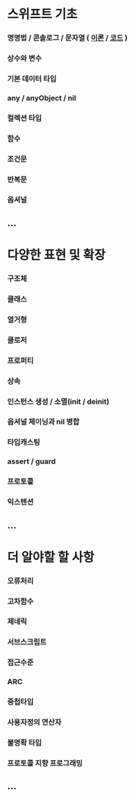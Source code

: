# 스위프트 기초
### 명명법 / 콘솔로그 / 문자열 ( [이론](https://github.com/mzkosia/swift-basic/blob/main/%EC%8A%A4%EC%9C%84%ED%94%84%ED%8A%B8%20%EA%B8%B0%EC%B4%88/%EB%AA%85%EB%AA%85%EB%B2%95%20%EC%BD%98%EC%86%94%EB%A1%9C%EA%B7%B8%20%EB%AC%B8%EC%9E%90%EC%97%B4%EB%B3%B4%EA%B0%84%EB%B2%95/%EC%9D%B4%EB%A1%A0.md) / [코드](https://github.com/mzkosia/swift-basic/blob/main/%EC%8A%A4%EC%9C%84%ED%94%84%ED%8A%B8%20%EA%B8%B0%EC%B4%88/%EB%AA%85%EB%AA%85%EB%B2%95%20%EC%BD%98%EC%86%94%EB%A1%9C%EA%B7%B8%20%EB%AC%B8%EC%9E%90%EC%97%B4%EB%B3%B4%EA%B0%84%EB%B2%95/%EC%BD%94%EB%93%9C.md) )
### 상수와 변수
### 기본 데이터 타입
### any / anyObject / nil
### 컬렉션 타입
### 함수
### 조건문
### 반복문
### 옵셔널
## ...

# 다양한 표현 및 확장
### 구조체
### 클래스
### 열거형
### 클로저
### 프로퍼티
### 상속
### 인스턴스 생성 / 소멸(init / deinit)
### 옵셔널 체이닝과 nil 병합
### 타입캐스팅
### assert / guard
### 프로토콜
### 익스텐션
## ...

# 더 알야할 할 사항
### 오류처리
### 고차함수
### 제네릭
### 서브스크립트
### 접근수준
### ARC
### 중첩타입
### 사용자정의 연산자
### 불명확 타입
### 프로토콜 지향 프로그래밍
## ...
